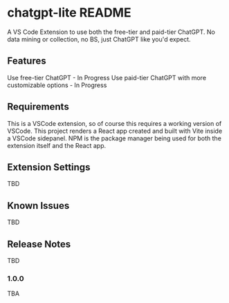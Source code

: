 # chatgpt-lite README

A VS Code Extension to use both the free-tier and paid-tier ChatGPT. No data mining or collection, no BS, just ChatGPT like you'd expect.

## Features

Use free-tier ChatGPT - In Progress
Use paid-tier ChatGPT with more customizable options - In Progress

## Requirements

This is a VSCode extension, so of course this requires a working version of VSCode.  This project renders a React app created and built with Vite inside a VSCode sidepanel.  NPM is the package manager being used for both the extension itself and the React app.

## Extension Settings

TBD

## Known Issues

TBD

## Release Notes

TBD

### 1.0.0

TBA

